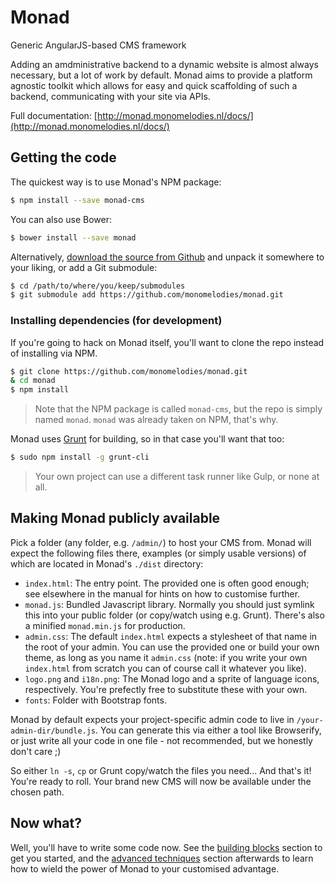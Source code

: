 # Monad

Generic AngularJS-based CMS framework

Adding an amdministrative backend to a dynamic website is almost always
necessary, but a lot of work by default. Monad aims to provide a platform
agnostic toolkit which allows for easy and quick scaffolding of such a
backend, communicating with your site via APIs.

Full documentation: [http://monad.monomelodies.nl/docs/](http://monad.monomelodies.nl/docs/)

## Getting the code
The quickest way is to use Monad's NPM package:

```bash
$ npm install --save monad-cms
```

You can also use Bower:

```bash
$ bower install --save monad
```

Alternatively, [download the source from Github](https://github.com/monomelodies/monad/)
and unpack it somewhere to your liking, or add a Git submodule:

```bash
$ cd /path/to/where/you/keep/submodules
$ git submodule add https://github.com/monomelodies/monad.git
```

### Installing dependencies (for development)
If you're going to hack on Monad itself, you'll want to clone the repo instead
of installing via NPM.

```bash
$ git clone https://github.com/monomelodies/monad.git
& cd monad
$ npm install
```

> Note that the NPM package is called `monad-cms`, but the repo is simply named
> `monad`. `monad` was already taken on NPM, that's why.

Monad uses [Grunt](http://gruntjs.com/) for building, so in that case you'll
want that too:

```bash
$ sudo npm install -g grunt-cli
```

> Your own project can use a different task runner like Gulp, or none at all.

## Making Monad publicly available
Pick a folder (any folder, e.g. `/admin/`) to host your CMS from. Monad will
expect the following files there, examples (or simply usable versions) of which
are located in Monad's `./dist` directory:

- `index.html`: The entry point. The provided one is often good enough; see
  elsewhere in the manual for hints on how to customise further.
- `monad.js`: Bundled Javascript library. Normally you should just symlink this
  into your public folder (or copy/watch using e.g. Grunt). There's also a
  minified `monad.min.js` for production.
- `admin.css`: The default `index.html` expects a stylesheet of that name in the
  root of your admin. You can use the provided one or build your own theme, as
  long as you name it `admin.css` (note: if you write your own `index.html` from
  scratch you can of course call it whatever you like).
- `logo.png` and `i18n.png`: The Monad logo and a sprite of language icons,
  respectively. You're prefectly free to substitute these with your own.
- `fonts`: Folder with Bootstrap fonts.

Monad by default expects your project-specific admin code to live in
`/your-admin-dir/bundle.js`. You can generate this via either a tool like
Browserify, or just write all your code in one file - not recommended, but we
honestly don't care ;)

So either `ln -s`, `cp` or Grunt copy/watch the files you need... And that's it!
You're ready to roll. Your brand new CMS will now be available under the chosen
path.

## Now what?
Well, you'll have to write some code now. See the [building
blocks](blocks/index.md) section to get you started, and the [advanced
techniques](advanced/home.md) section afterwards to learn how to wield the
power of Monad to your customised advantage.

